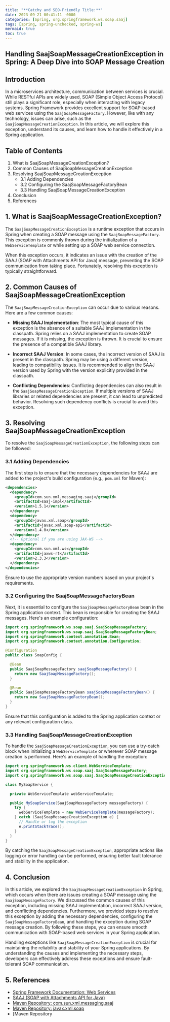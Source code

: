 ```yaml
---
title: "**Catchy and SEO-Friendly Title:**"
date: 2023-09-21 00:41:11 -0000
categories: [Spring, org.springframework.ws.soap.saaj]
tags: [spring, spring-unchecked, spring-ws]
mermaid: true
toc: true
---
```


## Handling SaajSoapMessageCreationException in Spring: A Deep Dive into SOAP Message Creation

## Introduction

In a microservices architecture, communication between services is crucial. While RESTful APIs are widely used, SOAP (Simple Object Access Protocol) still plays a significant role, especially when interacting with legacy systems. Spring Framework provides excellent support for SOAP-based web services using the `SaajSoapMessageFactory`. However, like with any technology, issues can arise, such as the `SaajSoapMessageCreationException`. In this article, we will explore this exception, understand its causes, and learn how to handle it effectively in a Spring application.

## Table of Contents
1. What is SaajSoapMessageCreationException?
2. Common Causes of SaajSoapMessageCreationException
3. Resolving SaajSoapMessageCreationException
   - 3.1 Adding Dependencies
   - 3.2 Configuring the SaajSoapMessageFactoryBean
   - 3.3 Handling SaajSoapMessageCreationException
4. Conclusion
5. References

## 1. What is SaajSoapMessageCreationException?

The `SaajSoapMessageCreationException` is a runtime exception that occurs in Spring when creating a SOAP message using the `SaajSoapMessageFactory`. This exception is commonly thrown during the initialization of a `WebServiceTemplate` or while setting up a SOAP web service connection.

When this exception occurs, it indicates an issue with the creation of the SAAJ (SOAP with Attachments API for Java) message, preventing the SOAP communication from taking place. Fortunately, resolving this exception is typically straightforward.

## 2. Common Causes of SaajSoapMessageCreationException

The `SaajSoapMessageCreationException` can occur due to various reasons. Here are a few common causes:

- **Missing SAAJ Implementation**: The most typical cause of this exception is the absence of a suitable SAAJ implementation in the classpath. Spring relies on a SAAJ implementation to create SOAP messages. If it is missing, the exception is thrown. It is crucial to ensure the presence of a compatible SAAJ library.

- **Incorrect SAAJ Version**: In some cases, the incorrect version of SAAJ is present in the classpath. Spring may be using a different version, leading to compatibility issues. It is recommended to align the SAAJ version used by Spring with the version explicitly provided in the classpath.

- **Conflicting Dependencies**: Conflicting dependencies can also result in the `SaajSoapMessageCreationException`. If multiple versions of SAAJ libraries or related dependencies are present, it can lead to unpredicted behavior. Resolving such dependency conflicts is crucial to avoid this exception.

## 3. Resolving SaajSoapMessageCreationException

To resolve the `SaajSoapMessageCreationException`, the following steps can be followed:

### 3.1 Adding Dependencies

The first step is to ensure that the necessary dependencies for SAAJ are added to the project's build configuration (e.g., `pom.xml` for Maven):

```xml
<dependencies>
  <dependency>
    <groupId>com.sun.xml.messaging.saaj</groupId>
    <artifactId>saaj-impl</artifactId>
    <version>1.5.1</version>
  </dependency>
  <dependency>
    <groupId>javax.xml.soap</groupId>
    <artifactId>javax.xml.soap-api</artifactId>
    <version>1.4.0</version>
  </dependency>
  <!-- Optional if you are using JAX-WS -->
  <dependency>
    <groupId>com.sun.xml.ws</groupId>
    <artifactId>jaxws-rt</artifactId>
    <version>2.3.3</version>
  </dependency>
</dependencies>
```

Ensure to use the appropriate version numbers based on your project's requirements.

### 3.2 Configuring the SaajSoapMessageFactoryBean

Next, it is essential to configure the `SaajSoapMessageFactoryBean` bean in the Spring application context. This bean is responsible for creating the SAAJ messages. Here's an example configuration:

```java
import org.springframework.ws.soap.saaj.SaajSoapMessageFactory;
import org.springframework.ws.soap.saaj.SaajSoapMessageFactoryBean;
import org.springframework.context.annotation.Bean;
import org.springframework.context.annotation.Configuration;

@Configuration
public class SoapConfig {

  @Bean
  public SaajSoapMessageFactory saajSoapMessageFactory() {
    return new SaajSoapMessageFactory();
  }

  @Bean
  public SaajSoapMessageFactoryBean saajSoapMessageFactoryBean() {
    return new SaajSoapMessageFactoryBean();
  }
}
```

Ensure that this configuration is added to the Spring application context or any relevant configuration class.

### 3.3 Handling SaajSoapMessageCreationException

To handle the `SaajSoapMessageCreationException`, you can use a try-catch block when initializing a `WebServiceTemplate` or wherever SOAP message creation is performed. Here's an example of handling the exception:

```java
import org.springframework.ws.client.WebServiceTemplate;
import org.springframework.ws.soap.saaj.SaajSoapMessageFactory;
import org.springframework.ws.soap.saaj.SaajSoapMessageCreationException;

class MySoapService {

  private WebServiceTemplate webServiceTemplate;

  public MySoapService(SaajSoapMessageFactory messageFactory) {
    try {
      webServiceTemplate = new WebServiceTemplate(messageFactory);
    } catch (SaajSoapMessageCreationException e) {
      // Handle or log the exception
      e.printStackTrace();
    }
  }
}
```

By catching the `SaajSoapMessageCreationException`, appropriate actions like logging or error handling can be performed, ensuring better fault tolerance and stability in the application.

## 4. Conclusion

In this article, we explored the `SaajSoapMessageCreationException` in Spring, which occurs when there are issues creating a SOAP message using the `SaajSoapMessageFactory`. We discussed the common causes of this exception, including missing SAAJ implementation, incorrect SAAJ version, and conflicting dependencies. Furthermore, we provided steps to resolve this exception by adding the necessary dependencies, configuring the `SaajSoapMessageFactoryBean`, and handling the exception during SOAP message creation. By following these steps, you can ensure smooth communication with SOAP-based web services in your Spring application.

Handling exceptions like `SaajSoapMessageCreationException` is crucial for maintaining the reliability and stability of your Spring applications. By understanding the causes and implementing the necessary steps, developers can effectively address these exceptions and ensure fault-tolerant SOAP communication.

## 5. References

- [Spring Framework Documentation: Web Services](https://docs.spring.io/spring-framework/docs/current/reference/html/web.html#webservice)
- [SAAJ (SOAP with Attachments API for Java)](https://docs.oracle.com/javaee/6/tutorial/doc/gijti.html)
- [Maven Repository: com.sun.xml.messaging.saaj](https://mvnrepository.com/artifact/com.sun.xml.messaging.saaj)
- [Maven Repository: javax.xml.soap](https://mvnrepository.com/artifact/javax.xml.soap)
- [Maven Repository